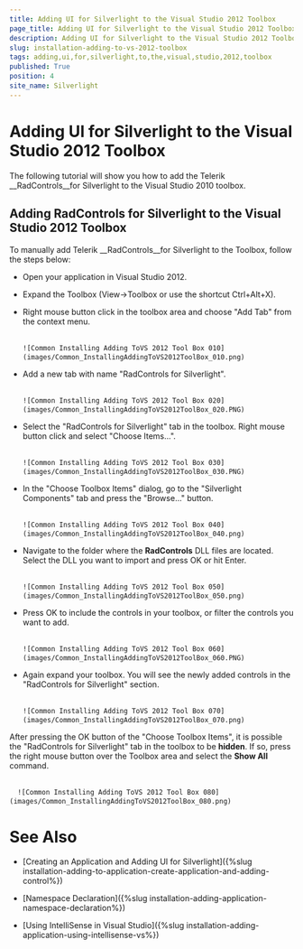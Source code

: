 ```yaml
---
title: Adding UI for Silverlight to the Visual Studio 2012 Toolbox
page_title: Adding UI for Silverlight to the Visual Studio 2012 Toolbox
description: Adding UI for Silverlight to the Visual Studio 2012 Toolbox
slug: installation-adding-to-vs-2012-toolbox
tags: adding,ui,for,silverlight,to,the,visual,studio,2012,toolbox
published: True
position: 4
site_name: Silverlight
---
```


# Adding UI for Silverlight to the Visual Studio 2012 Toolbox



The following tutorial will show you how to add the Telerik __RadControls__for Silverlight to the Visual Studio 2010 toolbox.

## Adding RadControls for Silverlight to the Visual Studio 2012 Toolbox

To manually add Telerik __RadControls__for Silverlight to the Toolbox, follow the steps below:

* Open your application in Visual Studio 2012.

* Expand the Toolbox (View->Toolbox or use the shortcut Ctrl+Alt+X). 

* Right mouse button click in the toolbox area and choose "Add Tab" from the context menu.




         
      ![Common Installing Adding ToVS 2012 Tool Box 010](images/Common_InstallingAddingToVS2012ToolBox_010.png)

* Add a new tab with name "RadControls for Silverlight".




         
      ![Common Installing Adding ToVS 2012 Tool Box 020](images/Common_InstallingAddingToVS2012ToolBox_020.PNG)

* Select the "RadControls for Silverlight" tab in the toolbox. Right mouse button click and select "Choose Items...".




         
      ![Common Installing Adding ToVS 2012 Tool Box 030](images/Common_InstallingAddingToVS2012ToolBox_030.PNG)

* In the "Choose Toolbox Items" dialog, go to the "Silverlight Components" tab and press the "Browse..." button.




         
      ![Common Installing Adding ToVS 2012 Tool Box 040](images/Common_InstallingAddingToVS2012ToolBox_040.png)

* Navigate to the folder where the __RadControls__ DLL files are located. Select the DLL you want to import and press OK or hit Enter.




         
      ![Common Installing Adding ToVS 2012 Tool Box 050](images/Common_InstallingAddingToVS2012ToolBox_050.png)

* Press OK to include the controls in your toolbox, or filter the controls you want to add.




         
      ![Common Installing Adding ToVS 2012 Tool Box 060](images/Common_InstallingAddingToVS2012ToolBox_060.PNG)

* Again expand your toolbox. You will see the newly added controls in the "RadControls for Silverlight" section.




         
      ![Common Installing Adding ToVS 2012 Tool Box 070](images/Common_InstallingAddingToVS2012ToolBox_070.png)

>

After pressing the OK button of the "Choose Toolbox Items", it is possible the "RadControls for Silverlight" tab in the toolbox to be __hidden__. If so, press the right mouse button over the Toolbox area and select the __Show All__ command.




         
      ![Common Installing Adding ToVS 2012 Tool Box 080](images/Common_InstallingAddingToVS2012ToolBox_080.png)

# See Also

 * [Creating an Application and Adding UI for Silverlight]({%slug installation-adding-to-application-create-application-and-adding-control%})

 * [Namespace Declaration]({%slug installation-adding-application-namespace-declaration%})

 * [Using IntelliSense in Visual Studio]({%slug installation-adding-application-using-intellisense-vs%})
